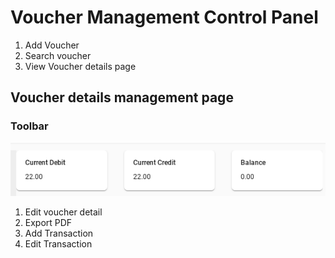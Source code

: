 # Voucher Management Control Panel

1. Add Voucher
2. Search voucher
3. View Voucher details page

## Voucher details management page

### Toolbar

![](../../.gitbook/assets/image%20%2824%29.png)

1. Edit voucher detail
2. Export PDF
3. Add Transaction
4. Edit Transaction

